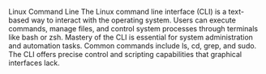 Linux Command Line
The Linux command line interface (CLI) is a text-based way to interact with the operating system. Users can execute commands, manage files, and control system processes through terminals like bash or zsh. Mastery of the CLI is essential for system administration and automation tasks. Common commands include ls, cd, grep, and sudo. The CLI offers precise control and scripting capabilities that graphical interfaces lack.